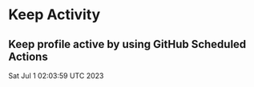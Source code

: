 # Keep Activity 
Keep profile active by using GitHub Scheduled Actions
--- 
Sat Jul  1 02:03:59 UTC 2023